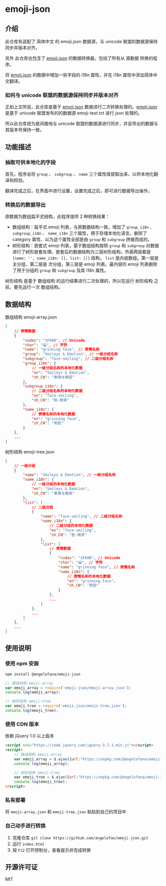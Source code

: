 # emoji-json

## 介绍

此仓库有适配了 简体中文 的 emoji.json 数据源，与 unicode 联盟的数据源保持同步并版本对齐。

另外 此仓库也包含了 [emoji.json](https://github.com/amio/emoji.json) 的数据转换器，包括了所有从 源数据 转换的程序。

将 [emoji.json](https://github.com/amio/emoji.json) 的数据中增加一些字段的 i18n 属性，并在 i18n 属性中添加简体中文翻译。

### 如何与 unicode 联盟的数据源保持同步并版本对齐

正如上文所说，此仓库是基于 [emoji.json](https://github.com/amio/emoji.json) 数据进行二次转换处理的。[emoji.json](https://github.com/amio/emoji.json) 是基于 unicode 联盟发布的的数据源 emoji-test.txt 进行 json 处理的。

所以此仓库视为是间接地与 unicode 联盟的数据源进行同步，并且导出的数据与其版本号保持一致。

## 功能描述

### 抽取可供本地化的字段

首先，程序会将 `group` 、 `subgroup` 、 `name` 三个属性值提取出来，以供本地化翻译和校验。

翻译完成之后，在界面中进行设置，设置完成之后，即可进行数据导出操作。

### 转换后的数据导出

原数据为数组扁平式结构，此程序提供 2 种转换结果：

- 数组结构：扁平式 emoji 列表，与原数据结构一致，增加了 `group_i18n` 、 `subgroup_i18n` 、 `name_i18n` 三个属性，用于存储本地化语言。删除了 category 属性，以为这个属性全部是由 `group` 和 `subgroup` 拼接而成的。
- 树形结构：嵌套式 emoji 列表，基于数组结构按照 `group` 和 `subgroup` 对数据进行了树形嵌套处理。嵌套后的数据结构为三层树形结构，外面两层都是 `[name: '', name_i18n: [], list: []]` 结构， `list` 是内层数组。第一层是 主分组，第二层是 次分组，第三层是 emoji 列表。最内层的 emoji 列表删除了用于分组的 `group` 和 `subgroup` 及其 i18n 属性。

树形结构 是基于 数组结构 的运行结果进行二次处理的，所以在运行 树形结构 之前，要先运行一次 数组结构。

## 数据结构

数组结构 emoji-array.json

```json
[
    // 表情数据
    {
        "codes": "1F600", // Unicode
        "char": "😀", // 字符
        "name": "grinning face", // 表情名称
        "group": "Smileys & Emotion", // 一级分组名称
        "subgroup": "face-smiling", // 二级分组名称
        "group_i18n": {
            // 一级分组名称的本地化数据
            "en": "Smileys & Emotion",
            "zh_CN": "表情与情感"
        },
        "subgroup_i18n": {
            // 二级分组名称的本地化数据
            "en": "face-smiling",
            "zh_CN": "脸-微笑"
        },
        "name_i18n": {
            // 表情名称的本地化数据
            "en": "grinning face",
            "zh_CN": "笑脸"
        }
    },
    ...
]
```

树形结构 emoji-tree.json

```json
[
    // 一级分组
    {
        "name": "Smileys & Emotion", // 一级分组名称
        "name_i18n": {
            // 一级分组的本地化数据
            "en": "Smileys & Emotion",
            "zh_CN": "表情与情感"
        },
        "list": [
            // 二级分组
            {
                "name": "face-smiling", // 二级分组名称
                "name_i18n": {
                    // 二级分组的本地化数据
                    "en": "face-smiling",
                    "zh_CN": "脸-微笑"
                },
                "list": [
                    // 表情数据
                    {
                        "codes": "1F600", // Unicode
                        "char": "😀", // 字符
                        "name": "grinning face", // 表情名称
                        "name_i18n": {
                            // 表情名称的本地化数据
                            "en": "grinning face",
                            "zh_CN": "笑脸"
                        }
                    },
                    ...
                ]
            },
            ...
        ]
    },
    ...
]
```

## 使用说明

### 使用 npm 安装

```bash
npm install @angelofana/emoji-json
```

```javascript
// 数组结构 emoji-array
var emoji_array = require('emoji-json/emoji-array.json');
console.log(emoji_array);

// 树形结构 emoji-tree
var emoji_tree = require('emoji-json/emoji-tree.json');
console.log(emoji_tree);
```

### 使用 CDN 版本

依赖 jQuery 1.0 以上版本

```html
<script src="https://code.jquery.com/jquery-3.7.1.min.js"></script>
<script>
    // 数组结构 emoji-array
    var emoji_array = $.ajax({url:"https://unpkg.com/@angelofana/emoji-json@15.1.0/emoji-array.json",async:false}).responseJSON;
    console.log(emoji_array);

    // 树形结构 emoji-tree
    var emoji_tree = $.ajax({url:"https://unpkg.com/@angelofana/emoji-json@15.1.0/emoji-tree.json",async:false}).responseJSON;
    console.log(emoji_tree);
</script>
```

### 私有部署

将 `emoji-array.json` 和 `emoji-tree.json` 粘贴到自己的项目中

### 自己动手进行转换

1.  克隆仓库 `git clone https://github.com/angelofan/emoji-json.git`
2.  运行 `index.html`
3.  按 `F12` 打开控制台，查看提示并完成转换

## 开源许可证

MIT